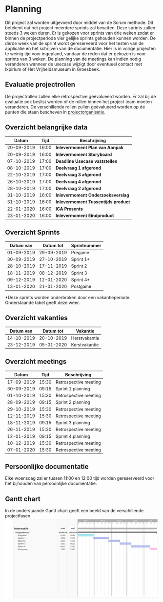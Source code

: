 # Planning

Dit project zal worden uitgevoerd door middel van de Scrum methode. Dit betekent dat het project meerdere sprints zal bevatten.
Deze sprints zullen steeds 3 weken duren. Er is gekozen voor sprints van drie weken zodat er binnen de projectperiode vier gelijke sprints gehouden kunnen worden.
De derde week van de sprint wordt gereserveerd voor het testen van de applicatie en het schrijven van de documentatie. Hier is in vorige projecten te weinig tijd
voor ingepland, vandaar de reden dat er gekozen is voor sprints van 3 weken. De planning van de meetings kan indien nodig veranderen wanneer de usecase wijzigt door
eventueel contact met Ixpirium of Het Vrijheidsmuseum in Groesbeek.

## Evaluatie projectrollen

De projectrollen zullen elke retrospective geëvalueerd worden. Er zal bij de evaluatie ook beslist worden of de rollen binnen het project team moeten veranderen.
De verschillende rollen zullen geëvalueerd worden op de punten die staan bescheven in [projectorganisatie](9.%20Projectorganisatie.md).

## Overzicht belangrijke data

| Datum      | Tijd  | Beschrijving                          |
| ---------- | ----- | ------------------------------------- |
| 20-09-2019 | 16:00 | **Inlevermoment Plan van Aanpak**     |
| 20-09-2019 | 16:00 | **Inlevermoment Storyboard**          |
| 07-10-2019 | 17:00 | **Deadline Usecase vaststellen**      |
| 08-10-2019 | 17:00 | **Deelvraag 1 afgerond**              |
| 22-10-2019 | 17:00 | **Deelvraag 3 afgerond**              |
| 26-10-2019 | 17:00 | **Deelvraag 4 afgerond**              |
| 28-10-2019 | 17:00 | **Deelvraag 2 afgerond**              |
| 31-10-2019 | 16:00 | **Inlevermoment Onderzoeksverslag**   |
| 31-10-2019 | 16:00 | **Inlevermoment Tussentijds product** |
| 22-01-2020 | 16:00 | **ICA Presents**                      |
| 23-01-2020 | 16:00 | **Inlevermoment Eindproduct**         |

## Overzicht Sprints

| Datum van  | Datum tot  | Sprintnummer |
| ---------- | ---------- | ------------ |
| 01-09-2019 | 29-09-2019 | Pregame      |
| 30-09-2019 | 27-10-2019 | Sprint 1\*   |
| 28-10-2019 | 17-11-2019 | Sprint 2     |
| 18-11-2019 | 08-12-2019 | Sprint 3     |
| 09-12-2019 | 12-01-2020 | Sprint 4\*   |
| 13-01-2020 | 21-01-2020 | Postgame     |

\*Deze sprints worden onderbroken door een vakantieperiode. Onderstaande tabel geeft deze weer.

## Overzicht vakanties

| Datum van  | Datum tot  | Vakantie      |
| ---------- | ---------- | ------------- |
| 14-10-2019 | 20-10-2019 | Herstvakantie |
| 23-12-2019 | 05-01-2020 | Kerstvakantie |

## Overzicht meetings

| Datum      | Tijd  | Beschrijving          |
| ---------- | ----- | --------------------- |
| 17-09-2019 | 15:30 | Retrospective meeting |
| 30-09-2019 | 09:15 | Sprint 1 planning     |
| 01-10-2019 | 15:30 | Retrospective meeting |
| 28-09-2019 | 09:15 | Sprint 2 planning     |
| 29-10-2019 | 15:30 | Retrospective meeting |
| 12-11-2019 | 15:30 | Retrospective meeting |
| 18-11-2019 | 09:15 | Sprint 3 planning     |
| 26-11-2019 | 15:30 | Retrospective meeting |
| 12-01-2019 | 09:15 | Sprint 4 planning     |
| 10-12-2019 | 15:30 | Retrospective meeting |
| 07-01-2020 | 15:30 | Retrospective meeting |

## Persoonlijke documentatie
Elke woensdag zal er tussen 11:00 en 12:00 tijd worden gereserveerd voor het bijhouden van persoonlijke documentatie.
## Gantt chart

In de onderstaande Gantt chart geeft een beeld van de verschillende projectfasen.<br>
![Gantt Chart](https://raw.githubusercontent.com/TimMaasGeesteranus/AangevuldeRealiteit/master/docs/plan%20van%20aanpak/Afbeeldingen/Gantt-chart.PNG)
